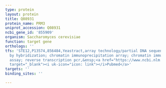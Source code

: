 ```yaml
---
type: protein
layout: protein
title: Q08931
protein_name: PRM3
uniprot_accession: Q08931
ncbi_gene_id: '855909'
organism: Saccharomyces cerevisiae
function: target gene
orthologs: ''
tfs: 'STE12,P13574,856484,Yeastract,array technology/partial DNA sequence identification
  by hybridization; chromatin immunoprecipitation array; chromatin immunoprecipitation
  assay; reverse transcription pcr,&ensp;<a href="https://www.ncbi.nlm.nih.gov/pubmed/?term=20118212%5Buid%5D+OR+12399584%5Buid%5D+OR+15343339%5Buid%5D+OR+10535956%5Buid%5D+OR+20237471%5Buid%5D+OR+16880382%5Buid%5D+OR+12123285%5Buid%5D+OR+12732146%5Buid%5D+OR+24170807%5Buid%5D+OR+19159457%5Buid%5D+OR+21231968%5Buid%5D"
  target="_blank"><i uk-icon="icon: link"></i>Pubmed</a>'
targets: ''
binding_sites: ''

---
```

